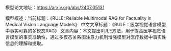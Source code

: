 模型论文地址：https://arxiv.org/abs/2407.05131

模型概述：当前标题：《RULE: Reliable Multimodal RAG for Factuality in Medical Vision Language Models》
中文文章标题：《RULE：医学视觉语言模型中事实可靠的多模态RAG》
文章内容：本文提出RULE方法，用于提高医学视觉语言模型的事实准确性，通过多模态关系图注意力机制增强模型对医疗数据中事实性信息的理解和提取。
